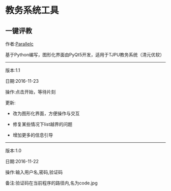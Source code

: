 # 教务系统工具
## 一键评教

作者:[Parallelc](http://www.parallelc.cn)

基于Python编写，图形化界面由PyQt5开发，适用于TJPU教务系统（清元优软）

------

版本:1.1

日期:2016-11-23

操作:点击开始，等待片刻

更新:

- 改为图形化界面，方便操作与交互

- 修复某些情况下list越界的问题

- 增加更多的信息引导

------

版本:1.0

日期:2016-11-22

操作:输入用户名,密码,验证码

备注:验证码在当前程序的路径内,名为code.jpg
